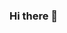 ### Hi there 👋

<!--
**Th3NightKing/Th3NightKing** is a ✨ _special_ ✨ repository because its `README.md` (this file) appears on your GitHub profile.

Here are some ideas to get you started:

##ME
*I’m currently learning the intracacies of this GITHUB Beast we all use.*
##Also
Glass is always half empty <https://www.google.com/url?sa=i&url=https%3A%2F%2Fwww.pinterest.com%2Fpin%2F1082552829149889648%2F&psig=AOvVaw36AlZqbCPw191fCJLyEiIx&ust=1674844672230000&source=images&cd=vfe&ved=0CAwQjRxqFwoTCKCsl-Hw5fwCFQAAAAAdAAAAABAD>

<picture>
 <source media="(prefers-color-scheme: dark)" srcset="YOUR-DARKMODE-IMAGE">
 <source media="(prefers-color-scheme: light)" srcset="YOUR-LIGHTMODE-IMAGE">
 <img alt="YOUR-ALT-TEXT" src="YOUR-DEFAULT-IMAGE">
</picture>
